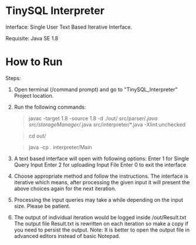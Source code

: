 
# TinySQL Interpreter

Interface: Single User Text Based Iterative Interface.

Requisite: Java SE 1.8

# How to Run
Steps:
1. Open terminal (/command prompt) and go to "TinySQL_Interpreter" Project location.
2. Run the following commands:
	> javac -target 1.8 -source 1.8 -d ./out/ src/parser/*.java src/storageManager/*.java src/interpreter/*.java -Xlint:unchecked
	
	> cd out/
	
	> java -cp . interpreter/Main
3. A text based interface will open with following options:
	Enter 1 for Single Query Input
	Enter 2 for uploading Input File 
	Enter 0 to exit the interface
4. Choose appropriate method and follow the instructions. The interface is iterative which means, 
	after processing the given input it will present the above choices again for the next iteration.
5. Processing the input queries may take a while depending on the input size. Please be patient.
6. The output of individual iteration would be logged inside /out/Result.txt 
	The output file Result.txt is rewritten on each iteration so make a copy if you need to persist the output.
	Note: It is better to open the output file in advanced editors instead of basic Notepad.
	
